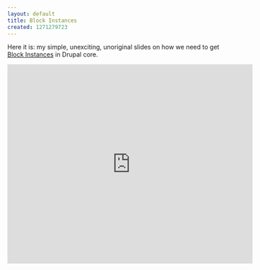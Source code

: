 ```yaml
---
layout: default
title: Block Instances
created: 1271279723
---
```

Here it is: my simple, unexciting, unoriginal slides on how we need to get [Block Instances](http://drupal.org/node/79571) in Drupal core.

<iframe src="http://docs.google.com/present/embed?id=dtrk49x_1d7hbjkgr&amp;size=m" frameborder="0" width="555" height="451"></iframe>
